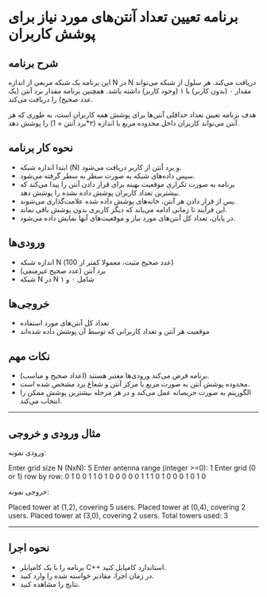 # برنامه تعیین تعداد آنتن‌های مورد نیاز برای پوشش کاربران

## شرح برنامه

این برنامه یک شبکه مربعی از اندازه N در N دریافت می‌کند. هر سلول از شبکه می‌تواند مقدار ۰ (بدون کاربر) یا ۱ (وجود کاربر) داشته باشد. همچنین برنامه مقدار برد آنتن (یک عدد صحیح) را دریافت می‌کند.

هدف برنامه تعیین تعداد حداقلی آنتن‌ها برای پوشش همه کاربران است، به طوری که هر آنتن می‌تواند کاربران داخل محدوده مربع با اندازه (۲*برد آنتن + 1) را پوشش دهد.

## نحوه کار برنامه

- ابتدا اندازه شبکه (N) و برد آنتن از کاربر دریافت می‌شود.
- سپس داده‌های شبکه به صورت سطر به سطر گرفته می‌شود.
- برنامه به صورت تکراری موقعیت بهینه برای قرار دادن آنتن را پیدا می‌کند که بیشترین تعداد کاربران پوشش داده نشده را پوشش دهد.
- پس از قرار دادن هر آنتن، خانه‌های پوشش داده شده علامت‌گذاری می‌شوند.
- این فرآیند تا زمانی ادامه می‌یابد که دیگر کاربری بدون پوشش باقی نماند.
- در پایان، تعداد کل آنتن‌های مورد نیاز و موقعیت‌های آنها نمایش داده می‌شود.

## ورودی‌ها

- اندازه شبکه N (عدد صحیح مثبت، معمولا کمتر از 100)
- برد آنتن (عدد صحیح غیرمنفی)
- شبکه N در N شامل ۰ و ۱

## خروجی‌ها

- تعداد کل آنتن‌های مورد استفاده
- موقعیت هر آنتن و تعداد کاربرانی که توسط آن پوشش داده شده‌اند

## نکات مهم

- برنامه فرض می‌کند ورودی‌ها معتبر هستند (اعداد صحیح و مناسب).
- محدوده پوشش آنتن به صورت مربع با مرکز آنتن و شعاع برد مشخص شده است.
- الگوریتم به صورت حریصانه عمل می‌کند و در هر مرحله بیشترین پوشش ممکن را انتخاب می‌کند.

---

## مثال ورودی و خروجی

ورودی نمونه:

Enter grid size N (NxN): 5
Enter antenna range (integer >=0): 1
Enter grid (0 or 1) row by row:
0 1 0 0 1
1 0 1 0 0
0 0 0 1 1
1 0 1 0 0
0 1 0 1 0


خروجی نمونه:

Placed tower at (1,2), covering 5 users.
Placed tower at (0,4), covering 2 users.
Placed tower at (3,0), covering 2 users.
Total towers used: 3


---

## نحوه اجرا

- برنامه را با یک کامپایلر C++ استاندارد کامپایل کنید.
- در زمان اجرا، مقادیر خواسته شده را وارد کنید.
- نتایج را مشاهده کنید.